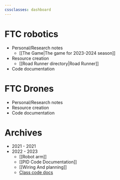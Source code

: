 ```yaml
---
cssclasses: dashboard
---
```


# FTC robotics
- Personal/Research notes
	- [[The Game|The game for 2023-2024 season]]
- Resource  creation
	- [[Road  Runner directory|Road Runner]]
- Code documentation

# FTC Drones
- Personal/Research notes
- Resource  creation
- Code documentation
# Archives
- 2021 - 2021
- 2022 - 2023
	- [[Robot arm]]
	- [[PID Code Documentation]]
	- [[Wiring And planning]]
	- [Class code docs](https://github.com/Pweder69/Q3-Docs-indiviudal)